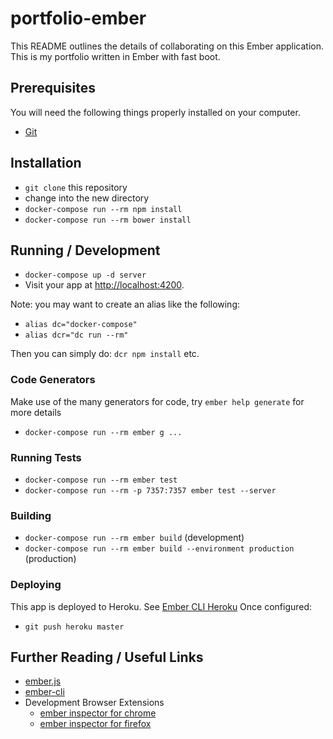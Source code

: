 # portfolio-ember

This README outlines the details of collaborating on this Ember application.
This is my portfolio written in Ember with fast boot.

## Prerequisites

You will need the following things properly installed on your computer.

* [Git](http://git-scm.com/)

## Installation

* `git clone` this repository
* change into the new directory
* `docker-compose run --rm npm install`
* `docker-compose run --rm bower install`

## Running / Development

* `docker-compose up -d server`
* Visit your app at [http://localhost:4200](http://localhost:4200).

Note: you may want to create an alias like the following:

* `alias dc="docker-compose"`
* `alias dcr="dc run --rm"`

Then you can simply do: `dcr npm install` etc.

### Code Generators

Make use of the many generators for code, try `ember help generate` for more details

* `docker-compose run --rm ember g ...`

### Running Tests

* `docker-compose run --rm ember test`
* `docker-compose run --rm -p 7357:7357 ember test --server`

### Building

* `docker-compose run --rm ember build` (development)
* `docker-compose run --rm ember build --environment production` (production)

### Deploying

This app is deployed to Heroku.  See [Ember CLI Heroku](http://ember-cli.com/user-guide/#heroku)
Once configured:

* `git push heroku master`

## Further Reading / Useful Links

* [ember.js](http://emberjs.com/)
* [ember-cli](http://www.ember-cli.com/)
* Development Browser Extensions
  * [ember inspector for chrome](https://chrome.google.com/webstore/detail/ember-inspector/bmdblncegkenkacieihfhpjfppoconhi)
  * [ember inspector for firefox](https://addons.mozilla.org/en-US/firefox/addon/ember-inspector/)
